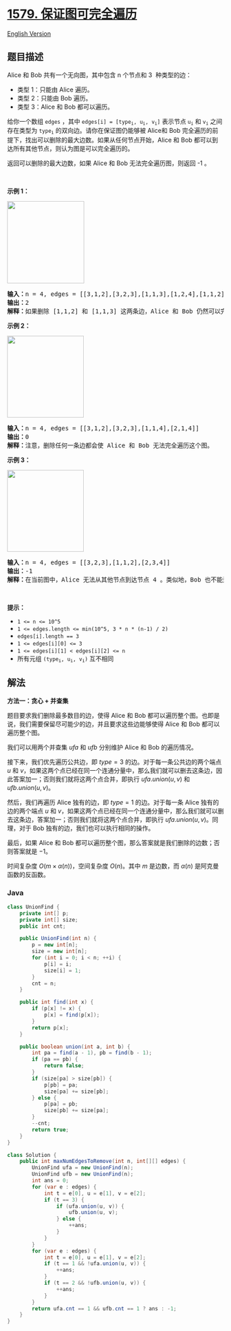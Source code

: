 # [1579. 保证图可完全遍历](https://leetcode.cn/problems/remove-max-number-of-edges-to-keep-graph-fully-traversable)

[English Version](/solution/1500-1599/1579.Remove%20Max%20Number%20of%20Edges%20to%20Keep%20Graph%20Fully%20Traversable/README_EN.md)

## 题目描述

<!-- 这里写题目描述 -->

<p>Alice 和 Bob 共有一个无向图，其中包含 n 个节点和 3&nbsp; 种类型的边：</p>

<ul>
	<li>类型 1：只能由 Alice 遍历。</li>
	<li>类型 2：只能由 Bob 遍历。</li>
	<li>类型 3：Alice 和 Bob 都可以遍历。</li>
</ul>

<p>给你一个数组 <code>edges</code> ，其中 <code>edges[i] = [type<sub>i</sub>, u<sub>i</sub>, v<sub>i</sub>]</code>&nbsp;表示节点 <code>u<sub>i</sub></code> 和 <code>v<sub>i</sub></code> 之间存在类型为 <code>type<sub>i</sub></code> 的双向边。请你在保证图仍能够被 Alice和 Bob 完全遍历的前提下，找出可以删除的最大边数。如果从任何节点开始，Alice 和 Bob 都可以到达所有其他节点，则认为图是可以完全遍历的。</p>

<p>返回可以删除的最大边数，如果 Alice 和 Bob 无法完全遍历图，则返回 -1 。</p>

<p>&nbsp;</p>

<p><strong>示例 1：</strong></p>

<p><strong><img alt="" src="https://fastly.jsdelivr.net/gh/doocs/leetcode@main/solution/1500-1599/1579.Remove%20Max%20Number%20of%20Edges%20to%20Keep%20Graph%20Fully%20Traversable/images/5510ex1.png" style="height: 191px; width: 179px;"></strong></p>

<pre><strong>输入：</strong>n = 4, edges = [[3,1,2],[3,2,3],[1,1,3],[1,2,4],[1,1,2],[2,3,4]]
<strong>输出：</strong>2
<strong>解释：</strong>如果删除<strong> </strong>[1,1,2] 和 [1,1,3] 这两条边，Alice 和 Bob 仍然可以完全遍历这个图。再删除任何其他的边都无法保证图可以完全遍历。所以可以删除的最大边数是 2 。
</pre>

<p><strong>示例 2：</strong></p>

<p><strong><img alt="" src="https://fastly.jsdelivr.net/gh/doocs/leetcode@main/solution/1500-1599/1579.Remove%20Max%20Number%20of%20Edges%20to%20Keep%20Graph%20Fully%20Traversable/images/5510ex2.png" style="height: 190px; width: 178px;"></strong></p>

<pre><strong>输入：</strong>n = 4, edges = [[3,1,2],[3,2,3],[1,1,4],[2,1,4]]
<strong>输出：</strong>0
<strong>解释：</strong>注意，删除任何一条边都会使 Alice 和 Bob 无法完全遍历这个图。
</pre>

<p><strong>示例 3：</strong></p>

<p><strong><img alt="" src="https://fastly.jsdelivr.net/gh/doocs/leetcode@main/solution/1500-1599/1579.Remove%20Max%20Number%20of%20Edges%20to%20Keep%20Graph%20Fully%20Traversable/images/5510ex3.png" style="height: 190px; width: 178px;"></strong></p>

<pre><strong>输入：</strong>n = 4, edges = [[3,2,3],[1,1,2],[2,3,4]]
<strong>输出：</strong>-1
<strong>解释：</strong>在当前图中，Alice 无法从其他节点到达节点 4 。类似地，Bob 也不能达到节点 1 。因此，图无法完全遍历。</pre>

<p>&nbsp;</p>

<p><strong>提示：</strong></p>

<ul>
	<li><code>1 &lt;= n &lt;= 10^5</code></li>
	<li><code>1 &lt;= edges.length &lt;= min(10^5, 3 * n * (n-1) / 2)</code></li>
	<li><code>edges[i].length == 3</code></li>
	<li><code>1 &lt;= edges[i][0] &lt;= 3</code></li>
	<li><code>1 &lt;= edges[i][1] &lt; edges[i][2] &lt;= n</code></li>
	<li>所有元组 <code>(type<sub>i</sub>, u<sub>i</sub>, v<sub>i</sub>)</code> 互不相同</li>
</ul>

## 解法

**方法一：贪心 + 并查集**

题目要求我们删除最多数目的边，使得 Alice 和 Bob 都可以遍历整个图。也即是说，我们需要保留尽可能少的边，并且要求这些边能够使得 Alice 和 Bob 都可以遍历整个图。

我们可以用两个并查集 $ufa$ 和 $ufb$ 分别维护 Alice 和 Bob 的遍历情况。

接下来，我们优先遍历公共边，即 $type=3$ 的边。对于每一条公共边的两个端点 $u$ 和 $v$，如果这两个点已经在同一个连通分量中，那么我们就可以删去这条边，因此答案加一；否则我们就将这两个点合并，即执行 $ufa.union(u, v)$ 和 $ufb.union(u, v)$。

然后，我们再遍历 Alice 独有的边，即 $type=1$ 的边。对于每一条 Alice 独有的边的两个端点 $u$ 和 $v$，如果这两个点已经在同一个连通分量中，那么我们就可以删去这条边，答案加一；否则我们就将这两个点合并，即执行 $ufa.union(u, v)$。同理，对于 Bob 独有的边，我们也可以执行相同的操作。

最后，如果 Alice 和 Bob 都可以遍历整个图，那么答案就是我们删除的边数；否则答案就是 $-1$。

时间复杂度 $O(m \times \alpha(n))$，空间复杂度 $O(n)$。其中 $m$ 是边数，而 $\alpha(n)$ 是阿克曼函数的反函数。

### **Java**

```java
class UnionFind {
    private int[] p;
    private int[] size;
    public int cnt;

    public UnionFind(int n) {
        p = new int[n];
        size = new int[n];
        for (int i = 0; i < n; ++i) {
            p[i] = i;
            size[i] = 1;
        }
        cnt = n;
    }

    public int find(int x) {
        if (p[x] != x) {
            p[x] = find(p[x]);
        }
        return p[x];
    }

    public boolean union(int a, int b) {
        int pa = find(a - 1), pb = find(b - 1);
        if (pa == pb) {
            return false;
        }
        if (size[pa] > size[pb]) {
            p[pb] = pa;
            size[pa] += size[pb];
        } else {
            p[pa] = pb;
            size[pb] += size[pa];
        }
        --cnt;
        return true;
    }
}

class Solution {
    public int maxNumEdgesToRemove(int n, int[][] edges) {
        UnionFind ufa = new UnionFind(n);
        UnionFind ufb = new UnionFind(n);
        int ans = 0;
        for (var e : edges) {
            int t = e[0], u = e[1], v = e[2];
            if (t == 3) {
                if (ufa.union(u, v)) {
                    ufb.union(u, v);
                } else {
                    ++ans;
                }
            }
        }
        for (var e : edges) {
            int t = e[0], u = e[1], v = e[2];
            if (t == 1 && !ufa.union(u, v)) {
                ++ans;
            }
            if (t == 2 && !ufb.union(u, v)) {
                ++ans;
            }
        }
        return ufa.cnt == 1 && ufb.cnt == 1 ? ans : -1;
    }
}
```
